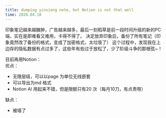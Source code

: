 ```yaml
--- 
title: dumping yinxiang note, but Notion is not that well
time: 2020.04.18 
---
```



印象笔记越来越臃肿，广告越来越多，最后一刻稻草是前一段时间升级的新的PC 端，实在是即难看又难用，卡得不得了。
决定放弃印象后，备份了所有笔记（印象竟然改了备份的格式，变成了加密格式，太垃圾了）
这个过程中，发现我在上边存的隐私数据有点过多了，这些年有些过于放松了，少了阶级斗争的那根弦~！

目前再用Notion：  
优点：  
- 无限层级，可以以page 为单位无线嵌套  
- 可以导出为md 格式  
- Notion AI 用起来不错，但是限额只有20 次（每月10刀，有点贵呀）

缺点：  
- 被墙了  
